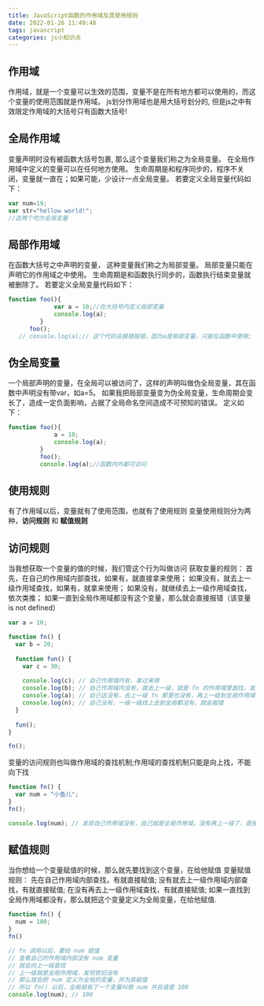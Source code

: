 ```yaml
---
title: JavaScript函数的作用域及其使用规则
date: 2022-01-26 11:49:48
tags: javascript
categories: js小知识点
---
```

## 作用域
作用域，就是一个变量可以生效的范围，变量不是在所有地方都可以使用的，而这个变量的使用范围就是作用域。
 js划分作用域也是用大括号划分的, 但是js之中有效限定作用域的大括号只有函数大括号!
## 全局作用域
变量声明时没有被函数大括号包裹, 那么这个变量我们称之为全局变量。
在全局作用域中定义的变量可以在任何地方使用。
生命周期是和程序同步的，程序不关闭，变量就一直在；如果可能，少设计一点全局变量。
若要定义全局变量代码如下：

```javascript
var num=19;
var str="hellow world!";
//这两个均为全局变量
```
## 局部作用域
在函数大括号之中声明的变量， 这种变量我们称之为局部变量。
局部变量只能在声明它的作用域之中使用。
生命周期是和函数执行同步的，函数执行结束变量就被删除了。
若要定义全局变量代码如下：

```javascript
function foo(){
             var a = 10;//在大括号内定义局部变量
             console.log(a);
         }
      foo();
   // console.log(a);// 这个代码会报错报错，因为a是局部变量，只能在函数中使用;
```
## 伪全局变量
一个局部声明的变量，在全局可以被访问了，这样的声明叫做伪全局变量，其在函数中声明没有带var，如a=5。
如果我把局部变量变为伪全局变量，生命周期会变长了，造成一定负面影响，占据了全局命名空间造成不可预知的错误。
定义如下：

```javascript
function foo(){
             a = 10;
             console.log(a);
         }
         foo();
         console.log(a);//函数内外都可访问
```

## 使用规则
有了作用域以后，变量就有了使用范围，也就有了使用规则
变量使用规则分为两种，**访问规则** 和 **赋值规则**

## 访问规则

当我想获取一个变量的值的时候，我们管这个行为叫做访问
获取变量的规则：
首先，在自己的作用域内部查找，如果有，就直接拿来使用；
如果没有，就去上一级作用域查找，如果有，就拿来使用；
如果没有，就继续去上一级作用域查找，依次类推；
如果一直到全局作用域都没有这个变量，那么就会直接报错（该变量 is not defined）

```javascript
var a = 10;

function fn() {
  var b = 20;
  
  function fun() {
    var c = 30;
    
    console.log(c); // 自己作用域内有，拿过来用
    console.log(b); // 自己作用域内没有，就去上一级，就是 fn 的作用域里面找，发现有，拿过来用
    console.log(a); // 自己这没有，去上一级 fn 那里也没有，再上一级到全局作用域，发现有，直接用
    console.log(n); // 自己没有，一级一级找上去到全局都没有，就会报错
  }
  
  fun();
}

fn();
```
变量的访问规则也叫做作用域的查找机制;作用域的查找机制只能是向上找，不能向下找

```javascript
function fn() {
  var num = "小鱼儿";
}
fn();

console.log(num); // 发现自己作用域没有，自己就是全局作用域，没有再上一级了，直接报错
```

## 赋值规则

当你想给一个变量赋值的时候，那么就先要找到这个变量，在给他赋值
变量赋值规则：
先在自己作用域内部查找，有就直接赋值;
没有就去上一级作用域内部查找，有就直接赋值;
在没有再去上一级作用域查找，有就直接赋值;
如果一直找到全局作用域都没有，那么就把这个变量定义为全局变量，在给他赋值.

```javascript
function fn() {
  num = 100;
}
fn()

// fn 调用以后，要给 num 赋值
// 查看自己的作用域内部没有 num 变量
// 就会向上一级查找
// 上一级就是全局作用域，发现依旧没有
// 那么就会把 num 定义为全局的变量，并为其赋值
// 所以 fn() 以后，全局就有了一个变量叫做 num 并且值是 100
console.log(num); // 100
```


